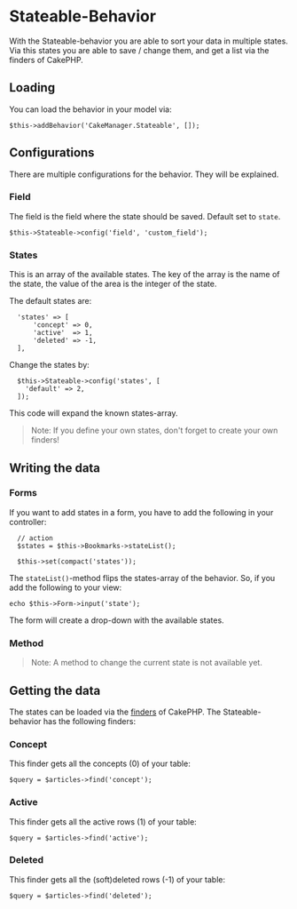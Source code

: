 Stateable-Behavior
==================

With the Stateable-behavior you are able to sort your data in multiple states. 
Via this states you are able to save / change them, and get a list via the finders of CakePHP.

Loading
-------
You can load the behavior in your model via:

    $this->addBehavior('CakeManager.Stateable', []);


Configurations
--------------
There are multiple configurations for the behavior. They will be explained.

### Field

The field is the field where the state should be saved. Default set to `state`.

    $this->Stateable->config('field', 'custom_field');

### States

This is an array of the available states. The key of the array is the name of the state, the value of the area is the integer of the state.

The default states are:

      'states' => [
          'concept' => 0,
          'active'  => 1,
          'deleted' => -1,
      ],
  
Change the states by: 

      $this->Stateable->config('states', [
        'default' => 2,
      ]);

This code will expand the known states-array.

> Note: If you define your own states, don't forget to create your own finders!

Writing the data
----------------

### Forms
If you want to add states in a form, you have to add the following in your controller:

      // action
      $states = $this->Bookmarks->stateList();
      
      $this->set(compact('states'));
 
The `stateList()`-method flips the states-array of the behavior. So, if you add the following to your view:

    echo $this->Form->input('state');

The form will create a drop-down with the available states.

### Method

> Note: A method to change the current state is not available yet.

Getting the data
----------------
The states can be loaded via the [finders](http://book.cakephp.org/3.0/en/orm/retrieving-data-and-resultsets.html#using-finders-to-load-data) of CakePHP.
The Stateable-behavior has the following finders:

###  Concept
This finder gets all the concepts (0) of your table:

    $query = $articles->find('concept');

###  Active
This finder gets all the active rows (1) of your table:

    $query = $articles->find('active');
    
###  Deleted
This finder gets all the (soft)deleted rows (-1) of your table:

    $query = $articles->find('deleted');
